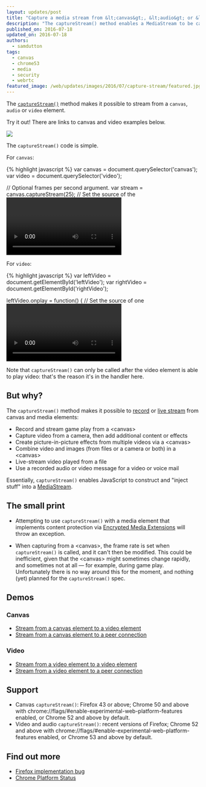 ```yaml
---
layout: updates/post
title: "Capture a media stream from &lt;canvas&gt;, &lt;audio&gt; or &lt;video&gt;"
description: "The captureStream() method enables a MediaStream to be captured from a canvas, audio or video element, on Android and desktop."
published_on: 2016-07-18
updated_on: 2016-07-18
authors:
  - samdutton
tags:
  - canvas
  - chrome53
  - media
  - security
  - webrtc
featured_image: /web/updates/images/2016/07/capture-stream/featured.jpg
---
```


<style>
.screenshot-landscape {
 max-width: 60%;
}
.screenshot-portrait {
 max-width: 35%;
}
@media screen and (max-width: 500px) {
  img.screenshot {
    max-width: 100%;
  }
}
</style>

<p class="intro">The <a href="https://w3c.github.io/mediacapture-fromelement/#dfn-capturestream" title="W3C captureStream() spec"><code>captureStream()</code></a> method makes it possible to stream from a <code>canvas</code>, <code>audio</code> or <code>video</code> element.</p>

Try it out! There are links to canvas and video examples below.

<img src="/web/updates/images/2016/07/capture-stream/screenshot.jpg">

The `captureStream()` code is simple.

For `canvas`:

{% highlight javascript %}
var canvas = document.querySelector('canvas');
var video = document.querySelector('video');

// Optional frames per second argument.
var stream = canvas.captureStream(25);
// Set the source of the <video> element to be the stream from the <canvas>.
video.srcObject = stream;
{% endhighlight %}

For `video`:

{% highlight javascript %}
var leftVideo = document.getElementById('leftVideo');
var rightVideo = document.getElementById('rightVideo');

leftVideo.onplay = function() {
  // Set the source of one <video> element to be a stream from another.
  var stream = leftVideo.captureStream();
  rightVideo.srcObject = stream;
};
{% endhighlight %}

Note that `captureStream()` can only be called after the video element is able to play video: that's the reason it's in the handler here.

## But why?

The `captureStream()` method makes it possible to [record](https://developers.google.com/web/updates/2016/01/mediarecorder) or [live stream](http://www.html5rocks.com/en/tutorials/webrtc/basics/) from canvas and media elements:

* Record and stream game play from a &lt;canvas&gt;
* Capture video from a camera, then add additional content or effects
* Create picture-in-picture effects from multiple videos via a &lt;canvas&gt;
* Combine video and images (from files or a camera or both) in a &lt;canvas&gt;
* Live-stream video played from a file
* Use a recorded audio or video message for a video or voice mail

Essentially, `captureStream()` enables JavaScript to construct and "inject stuff" into a [MediaStream](https://developer.mozilla.org/en/docs/Web/API/MediaStream).

## The small print

* Attempting to use `captureStream()` with a media element that implements content protection via [Encrypted Media Extensions](http://www.html5rocks.com/en/tutorials/eme/basics/) will throw an exception.

* When capturing from a &lt;canvas&gt;, the frame rate is set when `captureStream()` is called, and it can't then be modified. This could be inefficient, given that the &lt;canvas&gt; might sometimes change rapidly, and sometimes not at all — for example, during game play. Unfortunately there is no way around this for the moment, and nothing (yet) planned for the `captureStream()` spec.

## Demos

### Canvas
* [Stream from a canvas element to a video element](https://webrtc.github.io/samples/src/content/capture/canvas-video/)
* [Stream from a canvas element to a peer connection](https://webrtc.github.io/samples/src/content/capture/canvas-pc/)

### Video
* [Stream from a video element to a video element](https://webrtc.github.io/samples/src/content/capture/video-video/)
* [Stream from a video element to a peer connection](https://webrtc.github.io/samples/src/content/capture/video-pc/)

## Support
* Canvas `captureStream()`: Firefox 43 or above; Chrome 50 and above with  chrome://flags/#enable-experimental-web-platform-features enabled, or Chrome 52 and above by default.
* Video and audio `captureStream()`: recent versions of Firefox; Chrome 52 and above with  chrome://flags/#enable-experimental-web-platform-features enabled, or Chrome 53 and above by default.

## Find out more
* [Firefox implementation bug](https://bugzilla.mozilla.org/show_bug.cgi?id=664918)
* [Chrome Platform Status](https://www.chromestatus.com/feature/5522768674160640)

